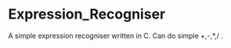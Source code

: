 Expression_Recogniser
=======================
A simple expression recogniser written in C. Can do simple +,-,*,/ .
